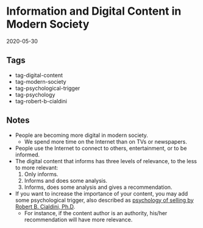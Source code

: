 # Information and Digital Content in Modern Society

2020-05-30

## Tags

- tag-digital-content
- tag-modern-society
- tag-psychological-trigger
- tag-psychology
- tag-robert-b-cialdini

## Notes 

- People are becoming more digital in modern society.
  - We spend more time on the Internet than on TVs or newspapers.
- People use the Internet to connect to others, entertainment, or to be informed.
- The digital content that informs has three levels of relevance, to the less to more relevant:
  1. Only informs.
  2. Informs and does some analysis.
  3. Informs, does some analysis and gives a recommendation.
- If you want to increase the importance of your content, you may add some psychological trigger, also described as [psychology of selling by Robert B. Cialdini, Ph.D](./RobertBCialdinisPsychologyOfSelling.md).
  - For instance, if the content author is an authority, his/her recommendation will have more relevance.  
